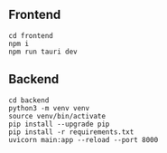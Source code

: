 ## Frontend

`cd frontend` \
`npm i` \
`npm run tauri dev`

## Backend

`cd backend` \
`python3 -m venv venv` \
`source venv/bin/activate` \
`pip install --upgrade pip` \
`pip install -r requirements.txt`\
`uvicorn main:app --reload --port 8000`
